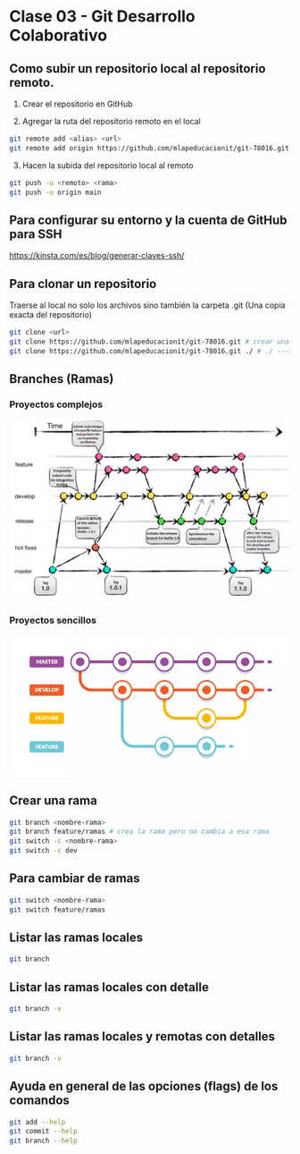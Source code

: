 # Clase 03 - Git Desarrollo Colaborativo

## Como subir un repositorio local al repositorio remoto.

1. Crear el repositorio en GitHub

2. Agregar la ruta del repositorio remoto en el local

```sh
git remote add <alias> <url>
git remote add origin https://github.com/mlapeducacionit/git-78016.git
```

3. Hacen la subida del repositorio local al remoto

```sh
git push -u <remoto> <rama>
git push -u origin main
```

## Para configurar su entorno y la cuenta de GitHub para SSH

<https://kinsta.com/es/blog/generar-claves-ssh/>


## Para clonar un repositorio
Traerse al local no solo los archivos sino también la carpeta .git (Una copia exacta del repositorio)

```sh
git clone <url>
git clone https://github.com/mlapeducacionit/git-78016.git # crear una carpeta con el nombre del repo y dentro clona
git clone https://github.com/mlapeducacionit/git-78016.git ./ # ./ ---> Le indica a clone que no cree la carpeta y clone todo en el directorio actual
```

## Branches (Ramas)

### Proyectos complejos
![ramas](_ref/image-1.png)

### Proyectos sencillos
![ramas](_ref/image-2.png)

## Crear una rama

```sh
git branch <nombre-rama>
git branch feature/ramas # crea la rama pero no cambia a esa rama
git switch -c <nombre-rama>
git switch -c dev
```

## Para cambiar de ramas

```sh
git switch <nombre-rama>
git switch feature/ramas
```

## Listar las ramas locales

```sh
git branch
```

## Listar las ramas locales con detalle

```sh
git branch -v
```

## Listar las ramas locales y remotas con detalles

```sh
git branch -v
```

## Ayuda en general de las opciones (flags) de los comandos

```sh
git add --help
git commit --help
git branch --help
```
